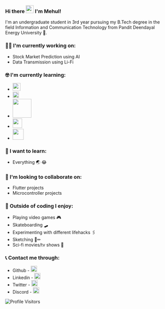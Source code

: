 ### Hi there <img src="https://media.giphy.com/media/hvRJCLFzcasrR4ia7z/giphy.gif" width="25px"> I'm Mehul!

I'm an undergraduate student in 3rd year pursuing my B.Tech degree in the field Information and Communication Technology from Pandit Deendayal Energy University 🏫.


### :technologist: I'm currently working on:

- Stock Market Prediction using AI
- Data Transmission using Li-Fi

### :nerd_face: I'm currently learning:

- <!Flutter><img src="https://i.imgur.com/yq2XvUS.png" height="25" width="auto">
- <!Dart><img src="https://i.imgur.com/l1NTJyu.png" height="20" width="auto">
- <!Java><img src="https://upload.wikimedia.org/wikipedia/en/3/30/Java_programming_language_logo.svg" height="60" width="auto">
- <!Arduino><img src="https://i.imgur.com/wlKcCJD.png" height="30" width="auto">
- <!Photoshop><img src="https://www.adobe.com/content/dam/cc/icons/psexpress_app_RGB-01.svg" height="35" width="auto">

### :thinking: I want to learn:

- Everything 🌏 😂

### 👯 I'm looking to collaborate on:

- Flutter projects
- Microcontroller projects

### 🧠 Outside of coding I enjoy:

- Playing video games 🎮
- Skateboarding 🛹
- Experimenting with different lifehacks 🖇
- Sketching 🔲✏
- Sci-fi movies/tv shows 🖖

### 📞 Contact me through:
- Github - [<img src='https://cdn.jsdelivr.net/npm/simple-icons@3.0.1/icons/github.svg' alt='github' height='20'>](https://github.com/mehulsudrik2310)</br>
- Linkedin - [<img src='https://cdn.jsdelivr.net/npm/simple-icons@3.0.1/icons/linkedin.svg' alt='linkedin' height='20'>](https://www.linkedin.com/in/mehul-sudrik-33851a198/)</br>
- Twitter - [<img src='https://cdn.jsdelivr.net/npm/simple-icons@3.0.1/icons/twitter.svg' alt='twitter' height='20'>](https://twitter.com/MehulSudrik)</br>
- Discord - [<img src='https://cdn.jsdelivr.net/npm/simple-icons@3.0.1/icons/discord.svg' alt='discord' height='20'>](https://discord.gg/EyeofHorus#1454)</br>

![Profile Visitors](https://gpvc.arturio.dev/mehulsudrik2310)  
